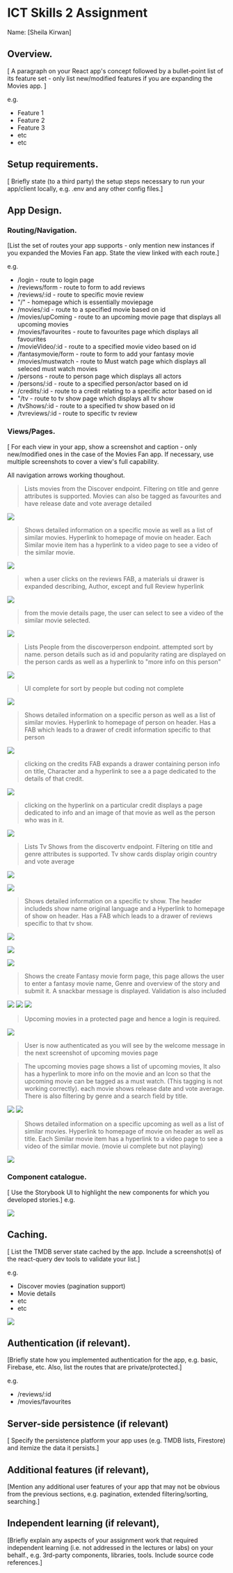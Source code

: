 
# ICT Skills 2 Assignment

Name: [Sheila Kirwan]

## Overview.

[ A paragraph on your React app's concept followed by a bullet-point list of its feature set - only list new/modified features if you are expanding the Movies app. ]

e.g. 
+ Feature 1
+ Feature 2
+ Feature 3
+ etc
+ etc

## Setup requirements.

[ Briefly state (to a third party) the setup steps necessary to run your app/client locally, e.g. .env and any other config files.]

## App Design.

### Routing/Navigation.

[List the set of routes your app supports - only mention new instances if you expanded the Movies Fan app. State the view linked with each route.] 

e.g.
+ /login - route to login page
+ /reviews/form - route to form to add reviews
+ /reviews/:id - route to specific movie review
+ "/" - homepage which is essentially moviepage
+ /movies/:id - route to a specified movie based on id
+ /movies/upComing - route to an upcoming movie page that displays all upcoming movies
+ /movies/favourites - route to favourites page which displays all favourites
+ /movieVideo/:id - route to a specified movie video based on id
+ /fantasymovie/form - route to form to add your fantasy movie
+ /movies/mustwatch - route to Must watch page which displays all seleced must watch movies
+ /persons - route to person page which displays all actors
+ /persons/:id - route to a specified person/actor based on id
+ /credits/:id - route to a credit relating to a specific actor based on id
+ "/tv - route to tv show page which displays all tv show
+ /tvShows/:id - route to a specified tv show based on id
+ /tvreviews/:id - route to specific tv review



### Views/Pages.

[ For each view in your app, show a screenshot and caption - only new/modified ones in the case of the Movies Fan app. If necessary, use multiple screenshots to cover a view's full capability.

All navigation arrows working thoughout.

>Lists movies from the Discover endpoint. Filtering on title and genre attributes is supported. Movies can also be tagged as favourites and have release date and vote average detailed

![](src/screenshots/homepage.png)

>Shows detailed information on a specific movie as well as a list of similar movies. Hyperlink to homepage of movie on header. Each Similar movie item has a hyperlink to a video page to see a video of the similar movie. 

![](src/screenshots/moviedetailspage.png)

>when a user clicks on the reviews FAB, a materials  ui drawer is expanded describing, Author, except and full Review hyperlink

![](src/screenshots/moviereviewsdrawer.png)

>from the movie details page, the user can select to see a video of the similar movie selected.

![](src/screenshots/videopagesimilarmovie.png)


>Lists People from the discoverperson endpoint. attempted sort by name. person details such as id and popularity rating are displayed on the person cards as well as a hyperlink to "more info on this person"

![](src/screenshots/personpage.png)

>UI complete for sort by people but coding not complete

![](src/screenshots/sortbypeople.png)


>Shows detailed information on a specific person as well as a list of similar movies. Hyperlink to homepage of person on header. Has a FAB which leads to a drawer of credit information specific to that person

![](src/screenshots/persondetailspage.png)


>clicking on the credits FAB expands a drawer containing person info on title, Character and a hyperlink to see a a page dedicated to the details of that credit.

![](src/screenshots/creditsdrawer.png)

>clicking on the hyperlink on a particular credit displays a page dedicated to info and an image of that movie as well as the person who was in it.

![](src/screenshots/personcreditpage.png)


>Lists Tv Shows from the discovertv endpoint. Filtering on title and genre attributes is supported. Tv show cards display origin country and vote average

![](src/screenshots/tvpage.png)

![](src/screenshots/tvshowfilter.png)

>Shows detailed information on a specific tv show. The header includeds show name original language and a Hyperlink to homepage of show on header. Has a FAB which leads to a drawer of reviews specific to that tv show.

![](src/screenshots/tvshowdetails.png)

![](src/screenshots/tvshowreviewsdrawer.png)

![](src/screenshots/tvreviewpage.png)


>Shows the create Fantasy movie form page, this page allows the user to enter a fantasy movie name, Genre and overview of the story and submit it. A snackbar message is displayed. Validation is also included

![](src/screenshots/createfantasymoviepage.png)
![](src/screenshots/validation.png)
![](src/screenshots/snackbar.png)



>Upcoming movies in a protected page and hence a login is required. 

![](src/screenshots/login.png)


>User is now authenticated as you will see by the welcome message in the next screenshot of upcoming movies page

>The upcoming movies page shows a list of upcoming movies, It also has a hyperlink to more info on the movie and an Icon so that the upcoming movie can be tagged as a must watch. (This tagging is not working correctly). each movie shows release date and vote average. There is also filtering by genre and a search field by title.

![](src/screenshots/upcomingmovies.png)
![](src/screenshots/filterupcoming.png)


>Shows detailed information on a specific upcoming as well as a list of similar movies. Hyperlink to homepage of movie on header as well as title. Each Similar movie item has a hyperlink to a video page to see a video of the similar movie. (movie ui complete but not playing)

![](src/screenshots/upcomingmoviedetails.png)



### Component catalogue.

[ Use the Storybook UI to highlight the new components for which you developed stories.]
e.g.

![][stories]

## Caching.

[ List the TMDB server state cached by the app. Include a screenshot(s) of the react-query dev tools to validate your list.]

e.g.
+ Discover movies (pagination support)
+ Movie details
 + etc
+ etc

![][caching]

## Authentication (if relevant).

[Briefly state how you implemented authentication for the app, e.g. basic, Firebase, etc. Also, list the routes that are private/protected.]

e.g.
+ /reviews/:id
+ /movies/favourites

## Server-side persistence (if relevant)

[ Specify the persistence 
platform your app uses (e.g. TMDB lists, Firestore) and itemize the data it persists.]

## Additional features (if relevant),

[Mention any additional user features of your app that may not be obvious from the previous sections, e.g. pagination, extended filtering/sorting, searching.]

## Independent learning (if relevant),

[Briefly explain any aspects of your assignment work that required independent learning (i.e. not addressed in the lectures or labs) on your behalf., e.g. 3rd-party components, libraries, tools. Include source code references.]

[d1]: ./public/discover1.png
[d2]: ./public/discover2.png
[detail]: ./public/detail.png
[caching]: ./public/caching.png
[stories]: ./public/stories.png